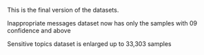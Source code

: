 This is the final version of the datasets.

Inappropriate messages dataset now has only the samples with 09 confidence and above

Sensitive topics dataset is enlarged up to 33,303 samples
